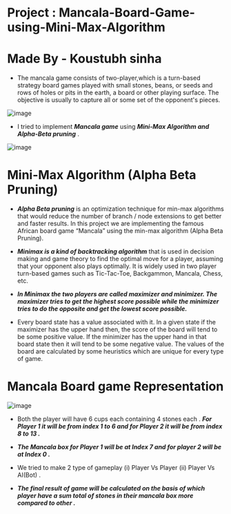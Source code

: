 # Project : Mancala-Board-Game-using-Mini-Max-Algorithm
# Made By - Koustubh sinha

* The mancala game consists of two-player,which is a turn-based strategy board games played
with small stones, beans, or seeds and rows of holes or pits in the earth, a board or other
playing surface. The objective is usually to capture all or some set of the opponent's
pieces.

![image](https://user-images.githubusercontent.com/54525819/203593100-58a4b95f-e999-4b92-9c61-43109c5a76cc.png)

* I tried to implement ***Mancala game*** using ***Mini-Max Algorithm and Alpha-Beta pruning*** .

![image](https://user-images.githubusercontent.com/54525819/203593286-cce4f432-3b83-4f5f-98de-fb4fab74eb0e.png)

# Mini-Max Algorithm (Alpha Beta Pruning)

* ***Alpha Beta pruning*** is an optimization technique for min-max algorithms that would
reduce the number of branch / node extensions to get better and faster results. In this
project we are implementing the famous African board game “Mancala” using the
min-max algorithm (Alpha Beta Pruning).

* ***Minimax is a kind of backtracking algorithm*** that is used in decision making and game
theory to find the optimal move for a player, assuming that your opponent also plays
optimally. It is widely used in two player turn-based games such as Tic-Tac-Toe,
Backgammon, Mancala, Chess, etc.

* ***In Minimax the two players are called maximizer and minimizer. The maximizer tries to
get the highest score possible while the minimizer tries to do the opposite and get the
lowest score possible.***

* Every board state has a value associated with it. In a given state if the maximizer has the
upper hand then, the score of the board will tend to be some positive value. If the
minimizer has the upper hand in that board state then it will tend to be some negative
value. The values of the board are calculated by some heuristics which are unique for
every type of game.

# Mancala Board game Representation 

![image](https://user-images.githubusercontent.com/54525819/203593437-f820b97a-e019-49d0-b7af-1f84dceab3bd.png)

* Both the player will have 6 cups each containing 4 stones each . ***For Player 1 it will be from index 1 to 6 and for Player 2 it will be from index 8 to 13 .***

* ***The Mancala box for Player 1 will be at Index 7 and for player 2 will be at Index 0 .***

* We tried to make 2 type of gameplay (i) Player Vs Player  (ii) Player Vs AI(Bot) .

* ***The final result of game will be calculated on the basis of which player have a sum total of stones in their mancala box more compared to other .***

